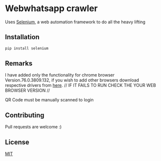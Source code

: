 # Webwhatsapp crawler

Uses [Selenium](https://pypi.org/project/selenium/), a web automation framework to do all the heavy lifting


## Installation

```bash
pip install selenium
```
## Remarks
 I have added only the functionality for chrome browser Version.76.0.3809.132, if you wish to add other browsers download respective drivers from [here](https://pypi.org/project/selenium/).
// IF IT FAILS TO RUN CHECK THE YOUR WEB BROWSER VERSION //

QR Code must be manually scanned to login


## Contributing
Pull requests are welcome :)



## License
[MIT](https://choosealicense.com/licenses/mit/)
